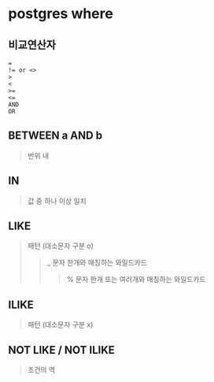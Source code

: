 # postgres where

## 비교연산자

```
=
!= or <>
>
<
>=
<=
AND
OR
```

## BETWEEN a AND b

> 번위 내

## IN

> 값 중 하나 이상 일치

## LIKE

> 패턴 (대소문자 구분 o)
>
> > \_ 문자 한개와 매칭하는 와일드카드
> >
> > > % 문자 한개 또는 여러개와 매칭하는 와일드카드

## ILIKE

> 패턴 (대소문자 구분 x)

## NOT LIKE / NOT ILIKE

> 조건의 역
